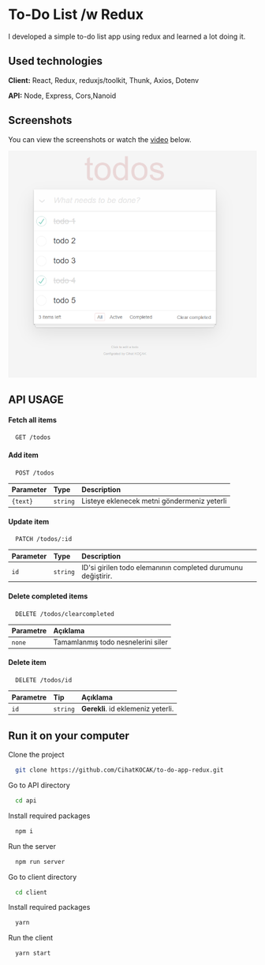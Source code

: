 
# To-Do List /w Redux

I developed a simple to-do list app using redux and learned a lot doing it.



## Used technologies

**Client:** React, Redux, reduxjs/toolkit, Thunk, Axios, Dotenv

**API:** Node, Express, Cors,Nanoid

  
## Screenshots

You can view the screenshots or watch the <a href ="https://www.youtube.com/watch?v=KB9Itdf3S8Q">video</a> below.

![Screen Shot](README-imgs/Capture.PNG)

  
## API USAGE

#### Fetch all items

```http
  GET /todos
```


#### Add item

```http
  POST /todos
```

| Parameter | Type | Description                       |
| :--------  | :----| :-------------------------------- |
| `{text}` |  `string`   | Listeye eklenecek metni göndermeniz yeterli |


#### Update item


```http
  PATCH /todos/:id
```

| Parameter | Type     | Description                       |
| :-------- | :------- | :-------------------------------- |
| `id`      | `string` | ID'si girilen todo elemanının completed durumunu değiştirir. |


#### Delete completed items

```http
  DELETE /todos/clearcompleted
```

| Parametre | Açıklama                       |
| :--------  | :-------------------------------- |
| `none`     | Tamamlanmış todo nesnelerini siler |

#### Delete item

```http
  DELETE /todos/id
```

| Parametre | Tip     | Açıklama                       |
| :-------- | :------- | :-------------------------------- |
| `id`      | `string` | **Gerekli**. id eklemeniz yeterli. |


## Run it on your computer

Clone the project

```bash
  git clone https://github.com/CihatKOCAK/to-do-app-redux.git
```

Go to API directory

```bash
  cd api
```

Install required packages

```bash
  npm i
```

Run the server

```bash
  npm run server
```

Go to client directory

```bash
  cd client
```

Install required packages

```bash
  yarn
```

Run the client

```bash
  yarn start
```
